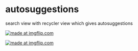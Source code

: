 # autosuggestions
search view with recycler view which gives autosuggestions

<a href="https://imgflip.com/gif/34lkos"><img src="https://i.imgflip.com/34lkos.gif" title="made at imgflip.com"/></a>

<a href="https://imgflip.com/gif/34lkls"><img src="https://i.imgflip.com/34lkls.gif" title="made at imgflip.com"/></a>
